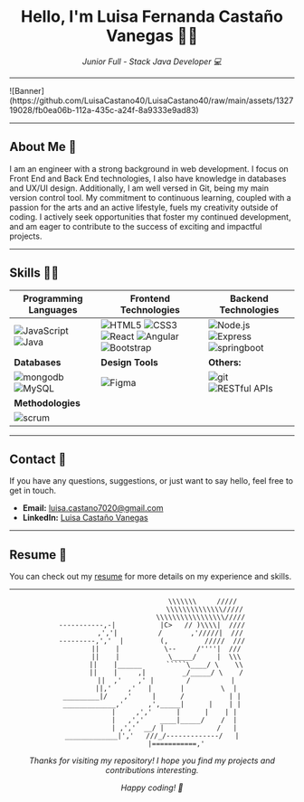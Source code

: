 <!-- Centrar el título -->
<h1 align="center"> Hello, I'm Luisa Fernanda Castaño Vanegas 👋🏼</h1>

<!-- Subtítulo -->
<p align="center"><em>Junior Full - Stack Java Developer 💻</em></p>

<!-- Separador -->
<hr>
![Banner](https://github.com/LuisaCastano40/LuisaCastano40/raw/main/assets/132719028/fb0ea06b-112a-435c-a24f-8a9333e9ad83)


---
<!--
-->

## About Me 💜

I am an engineer with a strong background in web development. I focus on Front End and Back End technologies, I also have knowledge in databases and UX/UI design. Additionally, I am well versed in Git, being my main version control tool. My commitment to continuous learning, coupled with a passion for the arts and an active lifestyle, fuels my creativity outside of coding. I actively seek opportunities that foster my continued development, and am eager to contribute to the success of exciting and impactful projects. 

---


## Skills 👩‍💻

| **Programming Languages** | **Frontend Technologies** | **Backend Technologies** |
| -------------------------- | ------------------------- | ------------------------ |
| ![JavaScript](https://img.shields.io/badge/-JavaScript-grey?style=for-the-badge&logo=javascript&logoColor=white&labelColor=8E2DE2) ![Java](https://img.shields.io/badge/-Java-grey?style=for-the-badge&logo=java&logoColor=white&labelColor=8E2DE2) | ![HTML5](https://img.shields.io/badge/html-grey?style=for-the-badge&logo=html5&logoColor=white&labelColor=8E2DE2) ![CSS3](https://img.shields.io/badge/css-grey?style=for-the-badge&logo=css3&logoColor=white&labelColor=8E2DE2) ![React](https://img.shields.io/badge/-react-grey?style=for-the-badge&logo=react&logoColor=white&labelColor=8E2DE2) ![Angular](https://img.shields.io/badge/-angular-grey?style=for-the-badge&logo=angular&logoColor=white&labelColor=8E2DE2) ![Bootstrap](https://img.shields.io/badge/-bootstrap-grey?style=for-the-badge&logo=bootstrap&logoColor=white&labelColor=8E2DE2) | ![Node.js](https://img.shields.io/badge/-node-grey?style=for-the-badge&logo=node.js&logoColor=white&labelColor=8E2DE2) ![Express](https://img.shields.io/badge/-express-grey?style=for-the-badge&logo=express&logoColor=white&labelColor=8E2DE2) ![springboot](https://img.shields.io/badge/-springboot-grey?style=for-the-badge&logo=springboot&logoColor=white&labelColor=8E2DE2) |
| **Databases** | **Design Tools** | **Others:** |
| ![mongodb](https://img.shields.io/badge/-mongodb-grey?style=for-the-badge&logo=mongodb&logoColor=white&labelColor=8E2DE2) ![MySQL](https://img.shields.io/badge/-mysql-grey?style=for-the-badge&logo=mysql&logoColor=white&labelColor=8E2DE2) | ![Figma](https://img.shields.io/badge/-figma-grey?style=for-the-badge&logo=figma&logoColor=white&labelColor=8E2DE2) | ![git](https://img.shields.io/badge/-git-grey?style=for-the-badge&logo=git&logoColor=white&labelColor=8E2DE2) ![RESTful APIs](https://img.shields.io/badge/-RESTful%20APIs-grey?style=for-the-badge&logo=api&logoColor=white&labelColor=8E2DE2) |
| **Methodologies** | | |
| ![scrum](https://img.shields.io/badge/-scrum-grey?style=for-the-badge&logo=scrum&logoColor=white&labelColor=8E2DE2) |


<!-- ![illustraitor](https://img.shields.io/badge/-Adobe%20Illustrator%20-grey?style=for-the-badge&logo=adobeillustrator&logoColor=white&labelColor=8E2DE2) ![photoshop](https://img.shields.io/badge/-Adobe%20photoshop%20-grey?style=for-the-badge&logo=adobephotoshop&logoColor=white&labelColor=8E2DE2) -->

<!--
## Featured Projects

### [Project Name 1]
_Brief description of the project and technologies used._

### [Project Name 2]
_Brief description of the project and technologies used._

### [Project Name 3]
_Brief description of the project and technologies used._

_Explore more of my projects on my [portfolio](link to portfolio)._ -->

---

## Contact 💬

If you have any questions, suggestions, or just want to say hello, feel free to get in touch.

- **Email:** [luisa.castano7020@gmail.com](mailto:luisa.castano7020@gmail.com)
- **LinkedIn:** [Luisa Castaño Vanegas](https://www.linkedin.com/in/luisacastanovanegas/)
  
<!-- - **Website/Portfolio:** [Your Website/Portfolio](link to portfolio) -->

---

## Resume 📔

You can check out my [resume](https://drive.google.com/file/d/1p4Wu8YLhKTSxn_bWy4zir9RIRBVrfK1c/view?usp=sharing) for more details on my experience and skills.

---

<div align="center">
  
  ```
                             \\\\\\\     /////  
                            \\\\\\\\\\\\\\/////
                          \\\\\\\\\\\\\\\\\/////
  -----------,-|           |C>   // )\\\\|  ////
           ,','|          /       ,'/////|  ///
---------,','  |         (,         /////  ///
         ||    |           \--     /''''|  ///
         ||    |            \_____/     |  \\\
         ||    |______      `````\____/ \    \\
         ||    |     ,|         _/_____/ \    /
         ||  ,'    ,' |        /          |
         ||,'    ,'   |       |         \  |
_________|/    ,'     |      /           | |
_____________,'      ,',_____|      |    | |
             |     ,','      |      |    | |
             |   ,','    ____|_____/    /  |
             | ,','  __/ |             /   |
_____________|','   ///_/-------------/   |
              |===========,'
```

</div>



<p align="center"> <em>Thanks for visiting my repository! I hope you find my projects and contributions interesting.
</em></p> 
<p align="center"><em>Happy coding! 🚀</em></p>
